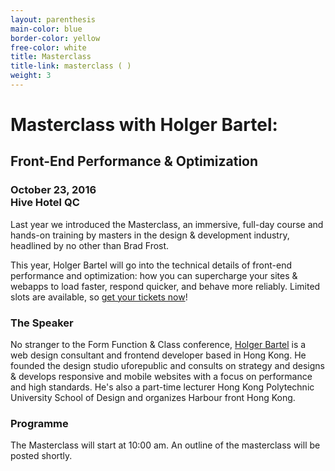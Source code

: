 ```yaml
---
layout: parenthesis
main-color: blue
border-color: yellow
free-color: white
title: Masterclass
title-link: masterclass ( )
weight: 3
---
```


# Masterclass with Holger&nbsp;Bartel: 

## Front-End Performance &&nbsp;Optimization

### October 23, 2016 <br> Hive Hotel QC

Last year we introduced the Masterclass, an immersive, full-day course and hands-on training by masters in the design & development industry, headlined by no other than Brad Frost. 

This year, Holger Bartel will go into the technical details of front-end performance and optimization: how you can supercharge your sites & webapps to load faster, respond quicker, and behave more reliably. Limited slots are available, so <a target="_blank" href="https://www.eventbrite.com/e/form-function-class-7-conference-tickets-24640606718#tickets">get your tickets now</a>!

### The Speaker

No stranger to the Form Function & Class conference, <a href="http://foobartel.com">Holger Bartel</a> is a web design consultant and frontend developer based in Hong Kong. He founded the design studio uforepublic and consults on strategy and designs & develops responsive and mobile websites with a focus on performance and high standards. He's also a part-time lecturer Hong Kong Polytechnic University School of Design and organizes Harbour front Hong Kong.

### Programme

The Masterclass will start at 10:00 am. An outline of the masterclass will be posted shortly.